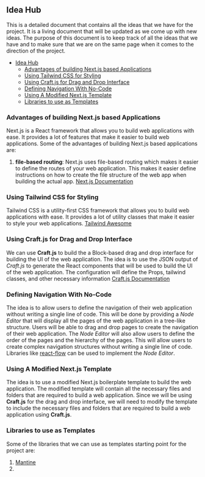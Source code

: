## Idea Hub
This is a detailed document that contains all the ideas that we have for the project. It is a living document that will be updated as we come up with new ideas. The purpose of this document is to keep track of all the ideas that we have and to make sure that we are on the same page when it comes to the direction of the project.

- [Idea Hub](#idea-hub)
  - [Advantages of building Next.js based Applications](#advantages-of-building-nextjs-based-applications)
  - [Using Tailwind CSS for Styling](#using-tailwind-css-for-styling)
  - [Using Craft.js for Drag and Drop Interface](#using-craftjs-for-drag-and-drop-interface)
  - [Defining Navigation With No-Code](#defining-navigation-with-no-code)
  - [Using A Modified Next.js Template](#using-a-modified-nextjs-template)
  - [Libraries to use as Templates](#libraries-to-use-as-templates)
   

### Advantages of building Next.js based Applications
Next.js is a React framework that allows you to build web applications with ease. It provides a lot of features that make it easier to build web applications. Some of the advantages of building Next.js based applications are:
1. **file-based routing**: Next.js uses file-based routing which makes it easier to define the routes of your web application. This makes it easier define instructions on how to create the file structure of the web app when building the actual app.
[Next.js Documentation](https://nextjs.org/docs/routing/introduction)


### Using Tailwind CSS for Styling
Tailwind CSS is a utility-first CSS framework that allows you to build web applications with ease. It provides a lot of utility classes that make it easier to style your web applications.
[Tailwind Awesome](https://github.com/aniftyco/awesome-tailwindcss?tab=readme-ov-file#plugins)


### Using Craft.js for Drag and Drop Interface
We can use **Craft.js** to build the a Block-based drag and drop interface for building the UI of the web application. The idea is to use the JSON output of *Craft.js* to generate the React components that will be used to build the UI of the web application. The configuration will define the Props, tailwind classes, and other necessary information
[Craft.js Documentation](https://craft.js.org/docs/introduction)


### Defining Navigation With No-Code
The idea is to allow users to define the navigation of their web application without writing a single line of code. This will be done by providing a *Node Editor* that will display all the pages of the web application in a tree-like structure. Users will be able to drag and drop pages to create the navigation of their web application. The *Node Editor* will also allow users to define the order of the pages and the hierarchy of the pages. This will allow users to create complex navigation structures without writing a single line of code.
Libraries like [react-flow](https://reactflow.dev/) can be used to implement the *Node Editor*. 


### Using A Modified Next.js Template
The idea is to use a modified Next.js boilerplate template to build the web application. The modified template will contain all the necessary files and folders that are required to build a web application.
Since we will be using **Craft.js** for the drag and drop interface, we will need to modify the template to include the necessary files and folders that are required to build a web application using **Craft.js**.


### Libraries to use as Templates
Some of the libraries that we can use as templates starting point for the project are:
1. [Mantine](https://mantine.dev/)
2. 